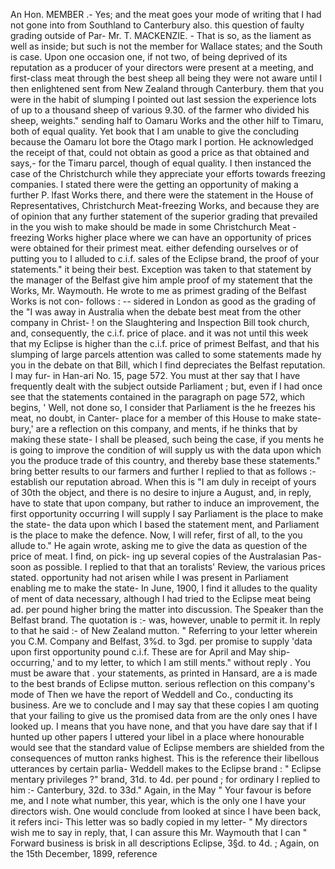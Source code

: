 An Hon. MEMBER .- Yes; and the meat goes your mode of writing that I had not gone into from Southland to Canterbury also. this question of faulty grading outside of Par- Mr. T. MACKENZIE. - That is so, as the liament as well as inside; but such is not the member for Wallace states; and the South is case. Upon one occasion one, if not two, of being deprived of its reputation as a producer of your directors were present at a meeting, and first-class meat through the best sheep all being they were not aware until I then enlightened sent from New Zealand through Canterbury. them that you were in the habit of slumping I pointed out last session the experience lots of up to a thousand sheep of various 9.30. of the farmer who divided his sheep, weights." sending half to Oamaru Works and the other hilf to Timaru, both of equal quality. Yet book that I am unable to give the concluding because the Oamaru lot bore the Otago mark I portion. He acknowledged the receipt of that, could not obtain as good a price as that obtained and says,- for the Timaru parcel, though of equal quality. I then instanced the case of the Christchurch while they appreciate your efforts towards freezing companies. I stated there were the getting an opportunity of making a further P. lfast Works there, and there were the statement in the House of Representatives, Christchurch Meat-freezing Works, and because they are of opinion that any further statement of the superior grading that prevailed in the you wish to make should be made in some Christchurch Meat - freezing Works higher place where we can have an opportunity of prices were obtained for their primest meat. either defending ourselves or of putting you to I alluded to c.i.f. sales of the Eclipse brand, the proof of your statements." it being their best. Exception was taken to that statement by the manager of the Belfast give him ample proof of my statement that the Works, Mr. Waymouth. He wrote to me as primest grading of the Belfast Works is not con- follows : -- sidered in London as good as the grading of the "I was away in Australia when the debate best meat from the other company in Christ- ! on the Slaughtering and Inspection Bill took church, and, consequently, the c.i.f. price of place. and it was not until this week that my Eclipse is higher than the c.i.f. price of primest Belfast, and that his slumping of large parcels attention was called to some statements made hy you in the debate on that Bill, which I find depreciates the Belfast reputation. I may fur- in Han-ari No. 15, page 572. You must at ther say that I have frequently dealt with the subject outside Parliament ; but, even if I had once see that the statements contained in the paragraph on page 572, which begins, ' Well, not done so, I consider that Parliament is the he freezes his meat, no doubt, in Canter- place for a member of this House to make state- bury,' are a reflection on this company, and ments, if he thinks that by making these state- I shall be pleased, such being the case, if you ments he is going to improve the condition of will supply us with the data upon which you the produce trade of this country, and thereby base these statements." bring better results to our farmers and further I replied to that as follows :- establish our reputation abroad. When this is "I am duly in receipt of yours of 30th the object, and there is no desire to injure a August, and, in reply, have to state that upon company, but rather to induce an improvement, the first opportunity occurring I will supply I say Parliament is the place to make the state- the data upon which I based the statement ment, and Parliament is the place to make the defence. Now, I will refer, first of all, to the you allude to." He again wrote, asking me to give the data as question of the price of meat. I find, on pick- ing up several copies of the Australasian Pas- soon as possible. I replied to that that an toralists' Review, the various prices stated. opportunity had not arisen while I was present in Parliament enabling me to make the state- In June, 1900, I find it alludes to the quality of ment of data necessary, although I had tried to the Eclipse meat being ad. per pound higher bring the matter into discussion. The Speaker than the Belfast brand. The quotation is :- was, however, unable to permit it. In reply to that he said :- of New Zealand mutton. " Referring to your letter wherein you C.M. Company and Belfast, 3%d. to 3gd. per promise to supply 'data upon first opportunity pound c.i.f. These are for April and May ship- occurring,' and to my letter, to which I am still ments." without reply . You must be aware that . your statements, as printed in Hansard, are a is made to the best brands of Eclipse mutton. serious reflection on this company's mode of Then we have the report of Weddell and Co., conducting its business. Are we to conclude and I may say that these copies I am quoting that your failing to give us the promised data from are the only ones I have looked up. I means that you have none, and that you have dare say that if I hunted up other papers I uttered your libel in a place where honourable would see that the standard value of Eclipse members are shielded from the consequences of mutton ranks highest. This is the reference their libellous utterances by certain parlia- Weddell makes to the Eclipse brand : " Eclipse mentary privileges ?" brand, 31d. to 4d. per pound ; for ordinary I replied to him :- Canterbury, 32d. to 33d." Again, in the May " Your favour is before me, and I note what number, this year, which is the only one I have your directors wish. One would conclude from looked at since I have been back, it refers inci- This letter was so badly copied in my letter- " My directors wish me to say in reply, that, I can assure this Mr. Waymouth that I can " Forward business is brisk in all descriptions Eclipse, 3§d. to 4d. ; Again, on the 15th December, 1899, reference 
